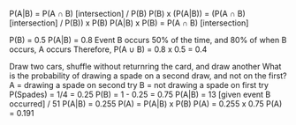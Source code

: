 P(A|B) = P(A $\cap$ B) [intersection] / P(B)
P(B) x (P(A|B)) = (P(A $\cap$ B) [intersection] / P(B)) x P(B)
P(A|B) x P(B) = P(A $\cap$ B) [intersection] 

P(B) = 0.5
P(A|B) = 0.8
	Event B occurs 50% of the time, and 80% of when B occurs, A occurs
	Therefore, P(A $\cup$ B) = 0.8 x 0.5 = 0.4

Draw two cars, shuffle without returnring the card, and draw another 
	What is the probability of drawing a spade on a second draw, and not on the first?
	A = drawing a spade on second try
	B = not drawing a spade on first try
		P(Spades) = 1/4 = 0.25
		P(B) = 1 - 0.25 = 0.75
			P(A|B) = 13 [given event B occurred] / 51
			P(A|B) = 0.255
				P(A) = P(A|B) x P(B)
				P(A) = 0.255 x 0.75
				P(A) = 0.191